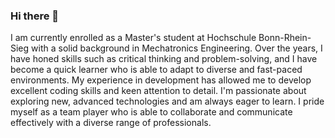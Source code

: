 ### Hi there 👋

I am currently enrolled as a Master's student at Hochschule Bonn-Rhein-Sieg with a solid background in Mechatronics Engineering. Over the years, I have honed skills such as critical thinking and problem-solving, and I have become a quick learner who is able to adapt to diverse and fast-paced environments. My experience in development has allowed me to develop excellent coding skills and keen attention to detail. I'm passionate about exploring new, advanced technologies and am always eager to learn. I pride myself as a team player who is able to collaborate and communicate effectively with a diverse range of professionals.
